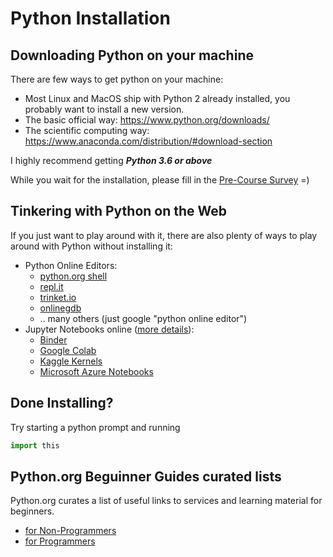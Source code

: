 # Python Installation
## Downloading Python on your machine
There are few ways to get python on your machine:
- Most Linux and MacOS ship with Python 2 already installed, you probably want to install a new version.
- The basic official way: https://www.python.org/downloads/
- The scientific computing way: https://www.anaconda.com/distribution/#download-section


I highly recommend getting ***Python 3.6 or above***

While you wait for the installation, please fill in the [Pre-Course Survey](03&#32;-&#32;Pre-Course&#32;Survey.md) =)

## Tinkering with Python on the Web 
If you just want to play around with it, there are also plenty of ways to play around with Python without installing it:
 - Python Online Editors:
   - [python.org shell](https://www.python.org/shell/)
   - [repl.it](https://repl.it/languages/python3)
   - [trinket.io](https://trinket.io/python3)
   - [onlinegdb](https://www.onlinegdb.com/online_python_compiler)
   - .. many others (just google "python online editor")
 - Jupyter Notebooks online ([more details](https://www.dataschool.io/cloud-services-for-jupyter-notebook/)):
   - [Binder](https://mybinder.org/v2/gh/jupyterlab/jupyterlab-demo/try.jupyter.org?urlpath=lab)
   - [Google Colab](https://colab.research.google.com/)
   - [Kaggle Kernels](https://www.kaggle.com/kernels)
   - [Microsoft Azure Notebooks](https://notebooks.azure.com/)

## Done Installing?
Try starting a python prompt and running
```python
import this
```


## Python.org Beguinner Guides curated lists
Python.org curates a list of useful links to services and learning material for beginners.
- [for Non-Programmers](https://wiki.python.org/moin/BeginnersGuide/NonProgrammers)
- [for Programmers](https://wiki.python.org/moin/BeginnersGuide/Programmers)